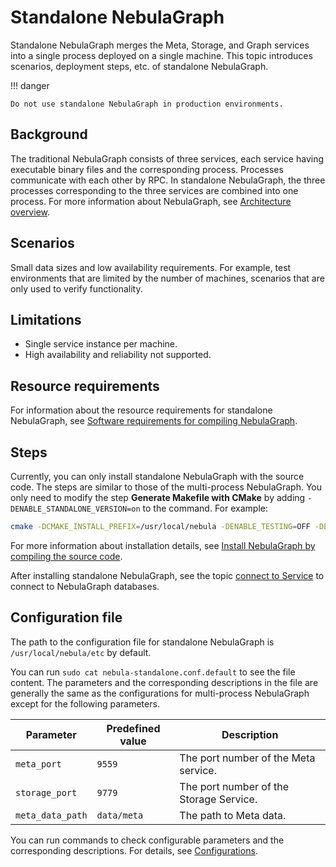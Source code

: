 # Standalone NebulaGraph

Standalone NebulaGraph merges the Meta, Storage, and Graph services into a single process deployed on a single machine. This topic introduces scenarios, deployment steps, etc. of standalone NebulaGraph.

!!! danger

    Do not use standalone NebulaGraph in production environments. 

## Background

The traditional NebulaGraph consists of three services, each service having executable binary files and the corresponding process. Processes communicate with each other by RPC. In standalone NebulaGraph, the three processes corresponding to the three services are combined into one process. For more information about NebulaGraph, see [Architecture overview](../1.introduction/3.nebula-graph-architecture/1.architecture-overview.md).

## Scenarios

Small data sizes and low availability requirements. For example, test environments that are limited by the number of machines, scenarios that are only used to verify functionality.

## Limitations

- Single service instance per machine.
- High availability and reliability not supported.

## Resource requirements

For information about the resource requirements for standalone NebulaGraph, see [Software requirements for compiling NebulaGraph](1.resource-preparations.md).

## Steps 

Currently, you can only install standalone NebulaGraph with the source code. The steps are similar to those of the multi-process NebulaGraph. You only need to modify the step **Generate Makefile with CMake** by adding `-DENABLE_STANDALONE_VERSION=on` to the command. For example:

```bash
cmake -DCMAKE_INSTALL_PREFIX=/usr/local/nebula -DENABLE_TESTING=OFF -DENABLE_STANDALONE_VERSION=on -DCMAKE_BUILD_TYPE=Release .. 
``` 

For more information about installation details, see [Install NebulaGraph by compiling the source code](2.compile-and-install-nebula-graph/1.install-nebula-graph-by-compiling-the-source-code.md).

After installing standalone NebulaGraph, see the topic [connect to Service](connect-to-nebula-graph.md) to connect to NebulaGraph databases.

## Configuration file

The path to the configuration file for standalone NebulaGraph is `/usr/local/nebula/etc` by default.

You can run `sudo cat nebula-standalone.conf.default` to see the file content. The parameters and the corresponding descriptions in the file are generally the same as the configurations for multi-process NebulaGraph except for the following parameters.

| Parameter             | Predefined value     | Description                  |
| ---------------- | ----------- | --------------------- |
| `meta_port`      | `9559`      | The port number of the Meta service.    |
| `storage_port`   | `9779`      | The port number of the Storage Service. |
| `meta_data_path` | `data/meta` | The path to Meta data.  |

You can run commands to check configurable parameters and the corresponding descriptions. For details, see [Configurations](../5.configurations-and-logs/1.configurations/1.configurations.md).
